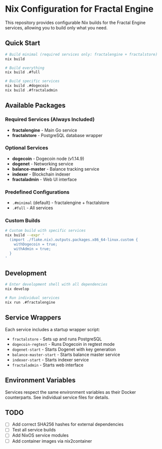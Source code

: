 # Nix Configuration for Fractal Engine

This repository provides configurable Nix builds for the Fractal Engine services, allowing you to build only what you need.

## Quick Start

```bash
# Build minimal (required services only: fractalengine + fractalstore)
nix build

# Build everything
nix build .#full

# Build specific services
nix build .#dogecoin
nix build .#fractaladmin
```

## Available Packages

### Required Services (Always Included)
- **fractalengine** - Main Go service
- **fractalstore** - PostgreSQL database wrapper

### Optional Services
- **dogecoin** - Dogecoin node (v1.14.9)
- **dogenet** - Networking service
- **balance-master** - Balance tracking service  
- **indexer** - Blockchain indexer
- **fractaladmin** - Web UI interface

### Predefined Configurations

- `.#minimal` (default) - fractalengine + fractalstore
- `.#full` - All services

### Custom Builds

```bash
# Custom build with specific services
nix build --expr '
  (import ./flake.nix).outputs.packages.x86_64-linux.custom {
    withDogecoin = true;
    withAdmin = true;
  }
'
```

## Development

```bash
# Enter development shell with all dependencies
nix develop

# Run individual services
nix run .#fractalengine
```

## Service Wrappers

Each service includes a startup wrapper script:
- `fractalstore` - Sets up and runs PostgreSQL
- `dogecoin-regtest` - Runs Dogecoin in regtest mode
- `dogenet-start` - Starts Dogenet with key generation
- `balance-master-start` - Starts balance master service
- `indexer-start` - Starts indexer service
- `fractaladmin` - Starts web interface

## Environment Variables

Services respect the same environment variables as their Docker counterparts. See individual service files for details.

## TODO

- [ ] Add correct SHA256 hashes for external dependencies
- [ ] Test all service builds
- [ ] Add NixOS service modules
- [ ] Add container images via nix2container
